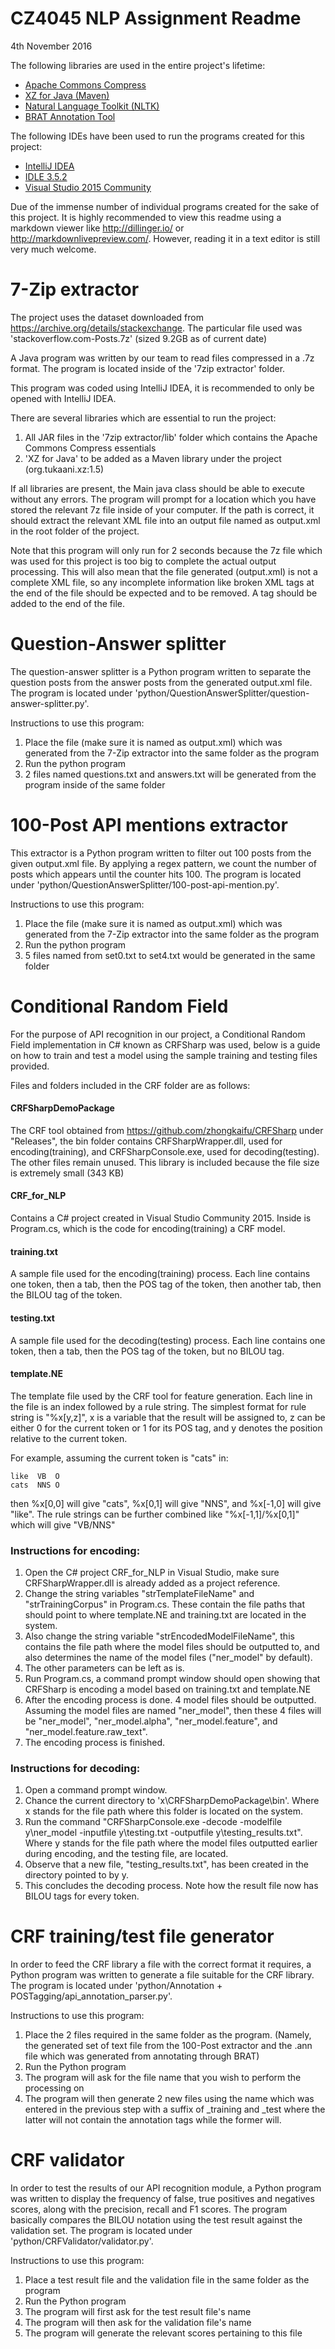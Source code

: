 # CZ4045 NLP Assignment Readme
4th November 2016

The following libraries are used in the entire project's lifetime:
* [Apache Commons Compress](http://commons.apache.org/proper/commons-compress/index.html)
* [XZ for Java (Maven)](http://tukaani.org/xz/java.html)
* [Natural Language Toolkit (NLTK)](http://www.nltk.org/)
* [BRAT Annotation Tool](http://brat.nlplab.org/)

The following IDEs have been used to run the programs created for this project:
* [IntelliJ IDEA](https://www.jetbrains.com/idea/)
* [IDLE 3.5.2](https://www.python.org/downloads/)
* [Visual Studio 2015 Community](https://www.visualstudio.com/downloads/)

Due of the immense number of individual programs created for the sake of this project. It is highly recommended to view this readme using a markdown viewer like http://dillinger.io/ or http://markdownlivepreview.com/. However, reading it in a text editor is still very much welcome.

# 7-Zip extractor
The project uses the dataset downloaded from https://archive.org/details/stackexchange. The particular file used was 'stackoverflow.com-Posts.7z' (sized 9.2GB as of current date)

A Java program was written by our team to read files compressed in a .7z format. The program is located inside of the '7zip extractor' folder.

This program was coded using IntelliJ IDEA, it is recommended to only be opened with IntelliJ IDEA.

There are several libraries which are essential to run the project:

1. All JAR files in the '7zip extractor/lib' folder which contains the Apache Commons Compress essentials
2. 'XZ for Java' to be added as a Maven library under the project (org.tukaani.xz:1.5)

If all libraries are present, the Main java class should be able to execute without any errors. The program will prompt for a location which you have stored the relevant 7z file inside of your computer. If the path is correct, it should extract the relevant XML file into an output file named as output.xml in the root folder of the project.

Note that this program will only run for 2 seconds because the 7z file which was used for this project is too big to complete the actual output processing. This will also mean that the file generated (output.xml) is not a complete XML file, so any incomplete information like broken XML tags at the end of the file should be expected and to be removed. A <rows> tag should be added to the end of the file.

# Question-Answer splitter
The question-answer splitter is a Python program written to separate the question posts from the answer posts from the generated output.xml file. The program is located under 'python/QuestionAnswerSplitter/question-answer-splitter.py'.

Instructions to use this program:

1. Place the file (make sure it is named as output.xml) which was generated from the 7-Zip extractor into the same folder as the program
2. Run the python program
3. 2 files named questions.txt and answers.txt will be generated from the program inside of the same folder

# 100-Post API mentions extractor
This extractor is a Python program written to filter out 100 posts from the given output.xml file. By applying a regex pattern, we count the number of posts which appears until the counter hits 100. The program is located under 'python/QuestionAnswerSplitter/100-post-api-mention.py'.

Instructions to use this program:

1. Place the file (make sure it is named as output.xml) which was generated from the 7-Zip extractor into the same folder as the program
2. Run the python program
2. 5 files named from set0.txt to set4.txt would be generated in the same folder

# Conditional Random Field
For the purpose of API recognition in our project, a Conditional Random Field implementation in C# known as CRFSharp was used, below is a guide on how to train and test a model using the sample training and testing files provided.

Files and folders included in the CRF folder are as follows:

#### CRFSharpDemoPackage
The CRF tool obtained from https://github.com/zhongkaifu/CRFSharp under "Releases", the bin folder contains CRFSharpWrapper.dll, used for encoding(training), and CRFSharpConsole.exe, used for decoding(testing). The other files remain unused. 
This library is included because the file size is extremely small (343 KB)

#### CRF_for_NLP
Contains a C# project created in Visual Studio Community 2015. Inside is Program.cs, which is the code for encoding(training) a CRF model.

#### training.txt
A sample file used for the encoding(training) process. 
Each line contains one token, then a tab, then the POS tag of the token, then another tab, then the BILOU tag of the token.

#### testing.txt
A sample file used for the decoding(testing) process.
Each line contains one token, then a tab, then the POS tag of the token, but no BILOU tag.

#### template.NE
The template file used by the CRF tool for feature generation. Each line in the file is an index followed by a rule string. 
The simplest format for rule string is "%x[y,z]", x is a variable that the result will be assigned to, z can be either 0 for the current token or 1 for its POS tag, and y denotes the position relative to the current token.

For example, assuming the current token is "cats" in:

    like  VB  O
    cats  NNS O
  
then %x[0,0] will give "cats", %x[0,1] will give "NNS", and %x[-1,0] will give "like".
The rule strings can be further combined like "%x[-1,1]/%x[0,1]" which will give "VB/NNS"

### Instructions for encoding:
1. Open the C# project CRF_for_NLP in Visual Studio, make sure CRFSharpWrapper.dll is already added as a project reference. 
2. Change the string variables "strTemplateFileName" and "strTrainingCorpus" in Program.cs. These contain the file paths that should point to where template.NE and training.txt are located in the system.
3. Also change the string variable "strEncodedModelFileName", this contains the file path where the model files should be outputted to, and also determines the name of the model files ("ner_model" by default).
4. The other parameters can be left as is.
5. Run Program.cs, a command prompt window should open showing that CRFSharp is encoding a model based on training.txt and template.NE
6. After the encoding process is done. 4 model files should be outputted. Assuming the model files are named "ner_model", then these 4 files will be "ner_model", "ner_model.alpha", "ner_model.feature", and "ner_model.feature.raw_text".
7. The encoding process is finished.

### Instructions for decoding:
1. Open a command prompt window.
2. Chance the current directory to 'x\CRFSharpDemoPackage\bin'. Where x stands for the file path where this folder is located on the system.
3. Run the command "CRFSharpConsole.exe -decode -modelfile y\ner_model -inputfile y\testing.txt -outputfile y\testing_results.txt". Where y stands for the file path where the model files outputted earlier during encoding, and the testing file, are located.
4. Observe that a new file, "testing_results.txt", has been created in the directory pointed to by y.
5. This concludes the decoding process. Note how the result file now has BILOU tags for every token.

# CRF training/test file generator
In order to feed the CRF library a file with the correct format it requires, a Python program was written to generate a file suitable for the CRF library. The program is located under 'python/Annotation + POSTagging/api_annotation_parser.py'.

Instructions to use this program:

1. Place the 2 files required in the same folder as the program. (Namely, the generated set of text file from the 100-Post extractor and the .ann file which was generated from annotating through BRAT)
2. Run the Python program
3. The program will ask for the file name that you wish to perform the processing on
4. The program will then generate 2 new files using the name which was entered in the previous step with a suffix of _training and _test where the latter will not contain the annotation tags while the former will.

# CRF validator
In order to test the results of our API recognition module, a Python program was written to display the frequency of false, true positives and negatives scores, along with the precision, recall and F1 scores. The program basically compares the BILOU notation using the test result against the validation set. The program is located under 'python/CRFValidator/validator.py'.

Instructions to use this program:

1. Place a test result file and the validation file in the same folder as the program
2. Run the Python program
3. The program will first ask for the test result file's name
4. The program will then ask for the validation file's name
5. The program will generate the relevant scores pertaining to this file
